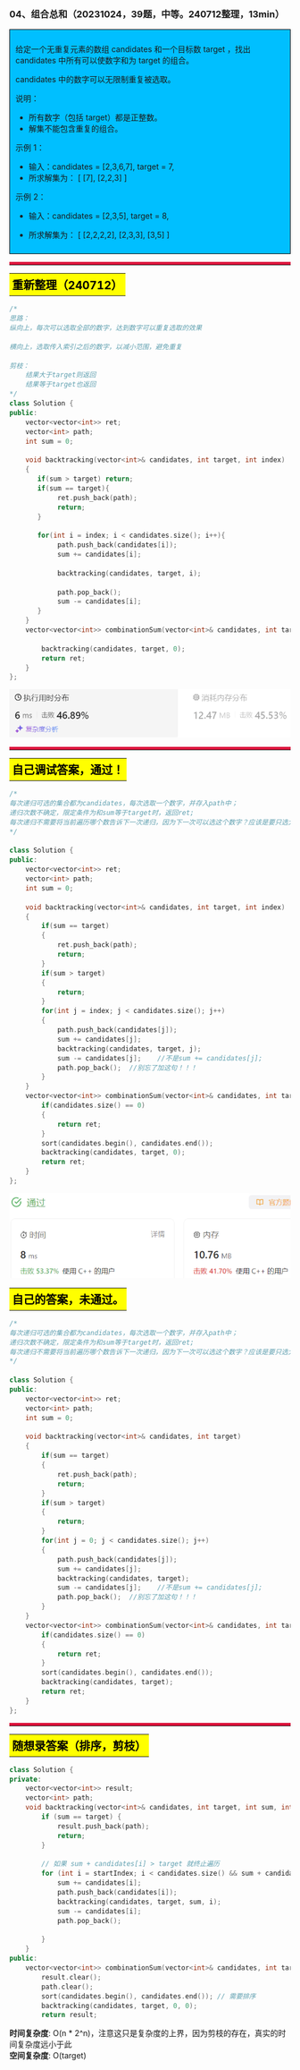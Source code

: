 ### 04、组合总和（20231024，39题，中等。240712整理，13min）
<div style="border: 1px solid black; padding: 10px; background-color: #00BFFF;">

给定一个无重复元素的数组 candidates 和一个目标数 target ，找出 candidates 中所有可以使数字和为 target 的组合。

candidates 中的数字可以无限制重复被选取。

说明：

- 所有数字（包括 target）都是正整数。
- 解集不能包含重复的组合。

示例 1：

- 输入：candidates = [2,3,6,7], target = 7,
- 所求解集为： [ [7], [2,2,3] ]

示例 2：

- 输入：candidates = [2,3,5], target = 8,
- 所求解集为： [ [2,2,2,2], [2,3,3], [3,5] ]

  </p>
</div>

<hr style="border-top: 5px solid #DC143C;">
<table>
  <tr>
    <td bgcolor="Yellow" style="padding: 5px; border: 0px solid black;">
      <span style="font-weight: bold; font-size: 20px;color: black;">
      重新整理（240712）
      </span>
    </td>
  </tr>
</table>

```C++
/*
思路：
纵向上，每次可以选取全部的数字，达到数字可以重复选取的效果

横向上，选取传入索引之后的数字，以减小范围，避免重复

剪枝：
    结果大于target则返回
    结果等于target也返回
*/
class Solution {
public:
    vector<vector<int>> ret;
    vector<int> path;
    int sum = 0;

    void backtracking(vector<int>& candidates, int target, int index)
    {
       if(sum > target) return;
       if(sum == target){
            ret.push_back(path);
            return;
       }

       for(int i = index; i < candidates.size(); i++){
            path.push_back(candidates[i]);
            sum += candidates[i];

            backtracking(candidates, target, i);

            path.pop_back();
            sum -= candidates[i];
       }
    }
    vector<vector<int>> combinationSum(vector<int>& candidates, int target) {

        backtracking(candidates, target, 0);
        return ret;
    }
};
```
![alt text](image/c8be534103a74d853c545368220f5ea.png)


<hr style="border-top: 5px solid #DC143C;">

<table>
  <tr>
    <td bgcolor="Yellow" style="padding: 5px; border: 0px solid black;">
      <span style="font-weight: bold; font-size: 20px;color: black;">
      自己调试答案，通过！
      </span>
    </td>
  </tr>
</table>

```C++
/*
每次递归可选的集合都为candidates，每次选取一个数字，并存入path中；
递归次数不确定，限定条件为和sum等于target时，返回ret;
每次递归不需要将当前遍历哪个数告诉下一次递归，因为下一次可以选这个数字？应该是要只选大于等于当前索引的数字
*/

class Solution {
public:
    vector<vector<int>> ret;
    vector<int> path;
    int sum = 0;

    void backtracking(vector<int>& candidates, int target, int index)
    {
        if(sum == target)
        {
            ret.push_back(path);
            return;
        }
        if(sum > target)
        {
            return;
        }
        for(int j = index; j < candidates.size(); j++)
        {
            path.push_back(candidates[j]);
            sum += candidates[j];
            backtracking(candidates, target, j);
            sum -= candidates[j];    //不是sum += candidates[j];
            path.pop_back();  //别忘了加这句！！！
        }
    }
    vector<vector<int>> combinationSum(vector<int>& candidates, int target) {
        if(candidates.size() == 0)
        {
            return ret;
        }
        sort(candidates.begin(), candidates.end());
        backtracking(candidates, target, 0);
        return ret;
    }
};
```
![Alt text](image/image-33.png)

<table>
  <tr>
    <td bgcolor="Yellow" style="padding: 5px; border: 0px solid black;">
      <span style="font-weight: bold; font-size: 20px;color: black;">
      自己的答案，未通过。
      </span>
    </td>
  </tr>
</table>

```C++
/*
每次递归可选的集合都为candidates，每次选取一个数字，并存入path中；
递归次数不确定，限定条件为和sum等于target时，返回ret;
每次递归不需要将当前遍历哪个数告诉下一次递归，因为下一次可以选这个数字？应该是要只选大于等于当前索引的数字
*/

class Solution {
public:
    vector<vector<int>> ret;
    vector<int> path;
    int sum = 0;

    void backtracking(vector<int>& candidates, int target)
    {
        if(sum == target)
        {
            ret.push_back(path);
            return;
        }
        if(sum > target)
        {
            return;
        }
        for(int j = 0; j < candidates.size(); j++)
        {
            path.push_back(candidates[j]);
            sum += candidates[j];
            backtracking(candidates, target);
            sum -= candidates[j];    //不是sum += candidates[j];
            path.pop_back();  //别忘了加这句！！！
        }
    }
    vector<vector<int>> combinationSum(vector<int>& candidates, int target) {
        if(candidates.size() == 0)
        {
            return ret;
        }
        sort(candidates.begin(), candidates.end());
        backtracking(candidates, target);
        return ret;
    }
};
```

<hr style="border-top: 5px solid #DC143C;">

<table>
  <tr>
    <td bgcolor="Yellow" style="padding: 5px; border: 0px solid black;">
      <span style="font-weight: bold; font-size: 20px;color: black;">
      随想录答案（排序，剪枝）
      </span>
    </td>
  </tr>
</table>

```C++
class Solution {
private:
    vector<vector<int>> result;
    vector<int> path;
    void backtracking(vector<int>& candidates, int target, int sum, int startIndex) {
        if (sum == target) {
            result.push_back(path);
            return;
        }

        // 如果 sum + candidates[i] > target 就终止遍历
        for (int i = startIndex; i < candidates.size() && sum + candidates[i] <= target; i++) {
            sum += candidates[i];
            path.push_back(candidates[i]);
            backtracking(candidates, target, sum, i);
            sum -= candidates[i];
            path.pop_back();

        }
    }
public:
    vector<vector<int>> combinationSum(vector<int>& candidates, int target) {
        result.clear();
        path.clear();
        sort(candidates.begin(), candidates.end()); // 需要排序
        backtracking(candidates, target, 0, 0);
        return result;
```
**时间复杂度**: O(n * 2^n)，注意这只是复杂度的上界，因为剪枝的存在，真实的时间复杂度远小于此  
**空间复杂度**: O(target)
